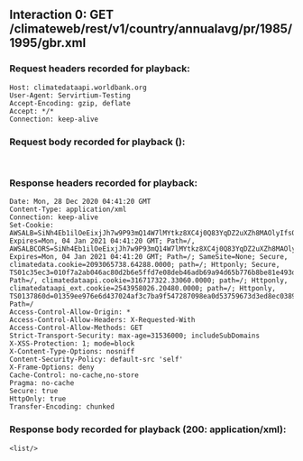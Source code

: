 ## Interaction 0: GET /climateweb/rest/v1/country/annualavg/pr/1985/1995/gbr.xml

### Request headers recorded for playback:

```
Host: climatedataapi.worldbank.org
User-Agent: Servirtium-Testing
Accept-Encoding: gzip, deflate
Accept: */*
Connection: keep-alive
```

### Request body recorded for playback ():

```


```

### Response headers recorded for playback:

```
Date: Mon, 28 Dec 2020 04:41:20 GMT
Content-Type: application/xml
Connection: keep-alive
Set-Cookie: AWSALB=SiNh4Eb1ilOeEixjJh7w9P93mQ14W7lMYtkz8XC4j0Q83YqDZ2uXZh8MAOlyIfsQppdVgkUsi4wnHCNG1Hs1lVMA3Yz8Se+3ng4ScLos3JTdDDvOS3g5lT4ILA4I; Expires=Mon, 04 Jan 2021 04:41:20 GMT; Path=/, AWSALBCORS=SiNh4Eb1ilOeEixjJh7w9P93mQ14W7lMYtkz8XC4j0Q83YqDZ2uXZh8MAOlyIfsQppdVgkUsi4wnHCNG1Hs1lVMA3Yz8Se+3ng4ScLos3JTdDDvOS3g5lT4ILA4I; Expires=Mon, 04 Jan 2021 04:41:20 GMT; Path=/; SameSite=None; Secure, climatedata.cookie=2093065738.64288.0000; path=/; Httponly; Secure, TS01c35ec3=010f7a2ab046ac80d2b6e5ffd7e08deb46adb69a94d65b776b8be81e493dd9d5be50476f7497c052af20256d46bde8dfbbfa49c30838f7788520bf7889d9345115119e1b78; Path=/, climatedataapi.cookie=316717322.33060.0000; path=/; Httponly, climatedataapi_ext.cookie=2543958026.20480.0000; path=/; Httponly, TS0137860d=01359ee976e6d437024af3c7ba9f547287098ea0d53759673d3ed8ec0389ecad7d4cb62318aa543c1f955ffb7272f1e0ea7934d2314f5b8e314e67e8d20ee48f92e26cf043252510bbbf496d98021458387dbc7d21ca8aee091e3ce7dd61c656ef8d34e70b362d9152eae8c17b568c468fba222d3e4e085aa2ad20bd85b64244e80fd62acfd2dc86ea42cb806595a56201f792bbff; Path=/
Access-Control-Allow-Origin: *
Access-Control-Allow-Headers: X-Requested-With
Access-Control-Allow-Methods: GET
Strict-Transport-Security: max-age=31536000; includeSubDomains
X-XSS-Protection: 1; mode=block
X-Content-Type-Options: nosniff
Content-Security-Policy: default-src 'self'
X-Frame-Options: deny
Cache-Control: no-cache,no-store
Pragma: no-cache
Secure: true
HttpOnly: true
Transfer-Encoding: chunked
```

### Response body recorded for playback (200: application/xml):

```
<list/>
```
